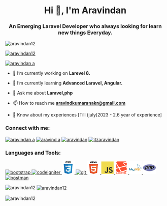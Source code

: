 <h1 align="center">Hi 👋, I'm Aravindan </h1>
<h3 align="center">An Emerging Laravel Developer who always looking for learn new things Everyday.</h3>

<p align="left"> <img src="https://komarev.com/ghpvc/?username=aravindan12&label=Profile%20views&color=0e75b6&style=flat" alt="aravindan12" /> </p>

<p align="left"> <a href="https://github.com/ryo-ma/github-profile-trophy"><img src="https://github-profile-trophy.vercel.app/?username=aravindan12" alt="aravindan12" /></a> </p>

<p align="left"> <a href="https://twitter.com/Aravind89430753" target="blank"><img src="https://img.shields.io/twitter/follow/Aravind89430753?logo=twitter&style=for-the-badge" alt="aravindan a" /></a> </p>

- 🔭 I’m currently working on **Larevel 8.**

- 🌱 I’m currently learning **Advanced Laravel, Angular.**

- 💬 Ask me about **Laravel,php**

- 📫 How to reach me **aravindkumaranakr@gmail.com**

- 📄 Know about my experiences [Till (july)2023 - 2.6 year of experience]

<h3 align="left">Connect with me:</h3>
<p align="left">
<a href="https://twitter.com/Aravind89430753" target="blank"><img align="center" src="https://icons8.com/icon/13963/twitter" alt="aravindan a" height="30" width="40" /></a>
<a href="https://www.linkedin.com/in/aravind-a-b77631200/" target="blank"><img align="center" src="https://icons8.com/icon/13930/linkedin" alt="aravind a" height="30" width="40" /></a>
<a href="https://stackoverflow.com/users/15704731/aravindan" target="blank"><img align="center" src="https://icons8.com/icon/YzbiF8mqg9Gz/stack-overflow" alt="aravindan" height="30" width="40" /></a>
<a href="https://www.instagram.com/itzaravindan/" target="blank"><img align="center" src="https://icons8.com/icon/32323/instagram" alt="itzaravindan" height="30" width="40" /></a>
</p>

<h3 align="left">Languages and Tools:</h3>
<p align="left"> <a href="https://getbootstrap.com" target="_blank" rel="noreferrer"> <img src="https://icons8.com/icon/84710/bootstrap" alt="bootstrap" width="40" height="40"/> </a> <a href="https://codeigniter.com" target="_blank" rel="noreferrer"> <img src="https://cdn.worldvectorlogo.com/logos/codeigniter.svg" alt="codeigniter" width="40" height="40"/> </a> <a href="https://icons8.com/icon/YjeKwnSQIBUq/css3" target="_blank" rel="noreferrer"> <img src="https://raw.githubusercontent.com/devicons/devicon/master/icons/css3/css3-original-wordmark.svg" alt="css3" width="40" height="40"/> </a> <a href="https://git-scm.com/" target="_blank" rel="noreferrer"> <img src="https://www.vectorlogo.zone/logos/git-scm/git-scm-icon.svg" alt="git" width="40" height="40"/> </a> <a href="https://www.w3.org/html/" target="_blank" rel="noreferrer"> <img src="https://raw.githubusercontent.com/devicons/devicon/master/icons/html5/html5-original-wordmark.svg" alt="html5" width="40" height="40"/> </a> <a href="https://developer.mozilla.org/en-US/docs/Web/JavaScript" target="_blank" rel="noreferrer"> <img src="https://raw.githubusercontent.com/devicons/devicon/master/icons/javascript/javascript-original.svg" alt="javascript" width="40" height="40"/> </a> <a href="https://laravel.com/" target="_blank" rel="noreferrer"> <img src="https://raw.githubusercontent.com/devicons/devicon/master/icons/laravel/laravel-plain-wordmark.svg" alt="laravel" width="40" height="40"/> </a> <a href="https://www.mysql.com/" target="_blank" rel="noreferrer"> <img src="https://raw.githubusercontent.com/devicons/devicon/master/icons/mysql/mysql-original-wordmark.svg" alt="mysql" width="40" height="40"/> </a> <a href="https://www.php.net" target="_blank" rel="noreferrer"> <img src="https://raw.githubusercontent.com/devicons/devicon/master/icons/php/php-original.svg" alt="php" width="40" height="40"/> </a> <a href="https://postman.com" target="_blank" rel="noreferrer"> <img src="https://www.vectorlogo.zone/logos/getpostman/getpostman-icon.svg" alt="postman" width="40" height="40"/> </a> </p>

<p><img align="left" src="https://github-readme-stats.vercel.app/api/top-langs?username=aravindan12&show_icons=true&locale=en&layout=compact" alt="aravindan12" /></p>

<p>&nbsp;<img align="center" src="https://github-readme-stats.vercel.app/api?username=aravindan12&show_icons=true&locale=en" alt="aravindan12" /></p>

<p><img align="center" src="https://github-readme-streak-stats.herokuapp.com/?user=aravindan12&" alt="aravindan12" /></p>
